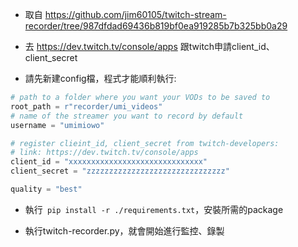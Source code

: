 - 取自 https://github.com/jim60105/twitch-stream-recorder/tree/987dfdad69436b819bf0ea919285b7b325bb0a29

- 去 https://dev.twitch.tv/console/apps 跟twitch申請client_id、client_secret

- 請先新建config檔，程式才能順利執行:

```python
# path to a folder where you want your VODs to be saved to
root_path = r"recorder/umi_videos"
# name of the streamer you want to record by default
username = "umimiowo"

# register clieint_id, client_secret from twitch-developers:
# link: https://dev.twitch.tv/console/apps
client_id = "xxxxxxxxxxxxxxxxxxxxxxxxxxxxxx"
client_secret = "zzzzzzzzzzzzzzzzzzzzzzzzzzzzzzz"

quality = "best"
```

- 執行` pip install -r ./requirements.txt`，安裝所需的package

- 執行twitch-recorder.py，就會開始進行監控、錄製